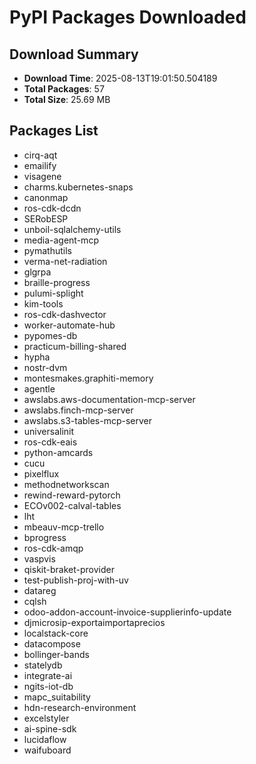 # PyPI Packages Downloaded

## Download Summary
- **Download Time**: 2025-08-13T19:01:50.504189
- **Total Packages**: 57
- **Total Size**: 25.69 MB

## Packages List
- cirq-aqt
- emailify
- visagene
- charms.kubernetes-snaps
- canonmap
- ros-cdk-dcdn
- SERobESP
- unboil-sqlalchemy-utils
- media-agent-mcp
- pymathutils
- verma-net-radiation
- glgrpa
- braille-progress
- pulumi-splight
- kim-tools
- ros-cdk-dashvector
- worker-automate-hub
- pypomes-db
- practicum-billing-shared
- hypha
- nostr-dvm
- montesmakes.graphiti-memory
- agentle
- awslabs.aws-documentation-mcp-server
- awslabs.finch-mcp-server
- awslabs.s3-tables-mcp-server
- universalinit
- ros-cdk-eais
- python-amcards
- cucu
- pixelflux
- methodnetworkscan
- rewind-reward-pytorch
- ECOv002-calval-tables
- lht
- mbeauv-mcp-trello
- bprogress
- ros-cdk-amqp
- vaspvis
- qiskit-braket-provider
- test-publish-proj-with-uv
- datareg
- cqlsh
- odoo-addon-account-invoice-supplierinfo-update
- djmicrosip-exportaimportaprecios
- localstack-core
- datacompose
- bollinger-bands
- statelydb
- integrate-ai
- ngits-iot-db
- mapc_suitability
- hdn-research-environment
- excelstyler
- ai-spine-sdk
- lucidaflow
- waifuboard
